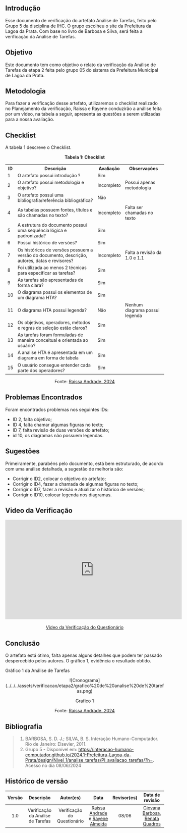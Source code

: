 ## Introdução 
Esse documento de verificação do artefato Análise de Tarefas, feito pelo Grupo 5 da disciplina de IHC. O grupo escolheu o site da Prefeitura da Lagoa da Prata. Com base no livro de Barbosa e Silva, será feita a verificação da Análise de Tarefas.
## Objetivo 
Este documento tem como objetivo o relato da verificação da Análise de Tarefas da etapa 2 feita pelo grupo 05 do sistema da Prefeitura Municipal de Lagoa da Prata.
## Metodologia 
Para fazer a verificação desse artefato, utilizaremos o checklist realizado no Planejamento da verificação, Raissa e Rayene conduzirão a análise feita por um vídeo, na tabela a seguir, apresenta as questões a serem utilizadas para a nossa avaliação.


## Checklist  

A tabela 1 descreve o Checklist.

<center>
    <p><strong>Tabela 1: Checklist </strong></p>
    <table>
        <tr>
            <th>ID</th>
            <th>Descrição</th>
            <th>Avaliação</th>
            <th>Observações</th>
        </tr>
        <tr>
            <td>1</td>
            <td>O artefato possui introdução ?</td>
            <td> Sim</td>
            <td></td>
        </tr>
        <tr>
            <td>2</td>
            <td>O artefato possui metodologia e objetivo?</td>
            <td>Incompleto</td>
            <td>Possui apenas metodologia</td>
        </tr>
        <tr>
            <td>3</td>
            <td>O artefato possui uma bibliografia/referência bibliográfica?</td>
            <td>Não</td>
            <td></td>
        </tr>
        <tr>
            <td>4</td>
            <td>As tabelas possuem fontes, títulos e são chamadas no texto?</td>
            <td>Incompleto</td>
            <td>Falta ser chamadas no texto</td>
        </tr>
        <tr>
            <td>5</td>
            <td>A estrutura do documento possui uma sequência lógica e padronizada?</td>
            <td>Sim</td>
            <td></td>
        </tr>
        <tr>
            <td>6</td>
            <td>Possui histórico de versões?</td>
            <td>Sim</td>
            <td></td>
        </tr>
        <tr>
            <td>7</td>
            <td>Os históricos de versões possuem a versão do documento, descrição, autores, datas e revisores?</td>
            <td>Incompleto</td>
            <td>Falta a revisão da 1.0 e 1.1</td>
        </tr>
        <tr>
            <td>8</td>
            <td>Foi utilizada ao menos 2 técnicas para especificar as tarefas?</td>
            <td>Sim</td>
            <td></td>
        </tr>
        <tr>
            <td>9</td>
            <td>As tarefas são apresentadas de forma clara?</td>
            <td>Sim</td>
            <td></td>
        </tr>
        <tr>
            <td>10</td>
            <td>O diagrama possui os elementos de um diagrama HTA?</td>
            <td>Sim</td>
            <td></td>
        </tr>
        <tr>
            <td>11</td>
            <td>O diagrama HTA possui legenda?</td>
            <td>Não</td>
            <td>Nenhum diagrama possui legenda</td>
        </tr>
        <tr>
            <td>12</td>
            <td>Os objetivos, operadores, métodos e regras de seleção estão claros?</td>
            <td>Sim</td>
            <td></td>
        </tr>
         <tr>
            <td>13</td>
            <td>As tarefas foram formuladas de maneira conceitual e orientada ao usuário?</td>
            <td>Sim</td>
            <td></td>
        </tr>
         <tr>
            <td>14</td>
            <td>A analise HTA é apresentada em um diagrama em forma de tabela</td>
            <td>Sim</td>
            <td></td>
        </tr>
         <tr>
            <td>15</td>
            <td>O usuário consegue entender cada parte dos operadores?</td>
            <td>Sim</td>
            <td></td>
        </tr>
    </table>
  <p>Fonte: <a href="https://github.com/RaissaAndradeS">Raissa Andrade. 2024</a></p>
</center>

## Problemas Encontrados 
Foram encontrados problemas nos seguintes IDs:
- ID 2, falta objetivo;
- ID 4, falta chamar algumas figuras no texto;
- ID 7, falta revisão de duas versões do artefato;
- id 10, os diagramas não possuem legendas.

## Sugestões

Primeiramente, parabéns pelo documento, está bem estruturado, de acordo com uma análise detalhada, a sugestão de melhoria são: 
- Corrigir o ID2, colocar o objetivo do artefato;
- Corrigir o ID4, fazer a chamada de algumas figuras no texto;
- Corrigir o ID7, fazer a revisão e atualizar o histórico de versões;
- Corrigir o ID10, colocar legenda nos diagramas.

## Video da Verificação 

<p style="text-align: center">
    <iframe width="560" height="315" src="https://www.youtube.com/embed/ME-pWrgqsp8"  title="YouTube video player" frameborder="0" allow="accelerometer; autoplay; clipboard-write; encrypted-media; gyroscope; picture-in-picture" allowfullscreen></iframe>
</p>
<p style="text-align: center">
    <a href="https://www.youtube.com/embed/ME-pWrgqsp8" target="blank">Vídeo da Verificação do Questionário </a>
</p>

## Conclusão 
O artefato está ótimo, falta apenas alguns detalhes que podem ter passado despercebido pelos autores. O gráfico 1, evidência o resultado obtido.

Gráfico 1 da Análise de Tarefas

<center>
![Cronograma](../../../assets/verificacao/etapa2/grafico%20de%20analise%20de%20tarefas.png)
<div align="center">
<p> Grafico 1 </p>
 <center>  <p>Fonte: <a href="https://github.com/RaissaAndradeS">Raissa Andrade. 2024</a></p></center>     
</div></center>


## Bibliografia 
> 1. BARBOSA, S. D. J.; SILVA, B. S. Interação Humano-Computador. Rio de Janeiro: Elsevier, 2011.
> 2. Grupo 5 - Disponível em: https://interacao-humano-computador.github.io/2024.1-Prefeitura-Lagoa-da-Prata/design/Nivel_1/analise_tarefas/Pl_avaliacao_tarefas/?h=. Acesso no dia 08/06/2024


## Histórico de versão 

|     Versão       |     Descrição      |      Autor(es)      | Data           |  Revisor(es)          |Data de revisão|
| :----------------------------------------------------------: | :-------------------------------: | :-------------------------------------------------: | :-------------------------------: |  :-------------------------------: | :-------------------------------: |
| 1.0 | Verificação da Análise de Tarefas| Verificação do Questionário|[Raissa Andrade](https://github.com/RaissaAndradeS) e [Rayene Almeida](https://github.com/rayenealmeida)  | 08/06 |     [Giovana Barbosa](https://github.com/gio221), [Renata Quadros](https://github.com/Renatinha28)  | 09/06 |